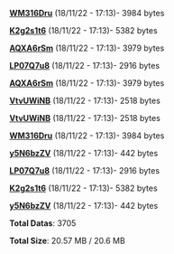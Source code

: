 [**WM316Dru**](/data/WM316Dru.txt) (18/11/22 - 17:13)- 3984 bytes

[**K2g2s1t6**](/data/K2g2s1t6.txt) (18/11/22 - 17:13)- 5382 bytes

[**AQXA6rSm**](/data/AQXA6rSm.txt) (18/11/22 - 17:13)- 3979 bytes

[**LP07Q7u8**](/data/LP07Q7u8.txt) (18/11/22 - 17:13)- 2916 bytes

[**AQXA6rSm**](/data/AQXA6rSm.txt) (18/11/22 - 17:13)- 3979 bytes

[**VtvUWiNB**](/data/VtvUWiNB.txt) (18/11/22 - 17:13)- 2518 bytes

[**VtvUWiNB**](/data/VtvUWiNB.txt) (18/11/22 - 17:13)- 2518 bytes

[**WM316Dru**](/data/WM316Dru.txt) (18/11/22 - 17:13)- 3984 bytes

[**y5N6bzZV**](/data/y5N6bzZV.txt) (18/11/22 - 17:13)- 442 bytes

[**LP07Q7u8**](/data/LP07Q7u8.txt) (18/11/22 - 17:13)- 2916 bytes

[**K2g2s1t6**](/data/K2g2s1t6.txt) (18/11/22 - 17:13)- 5382 bytes

[**y5N6bzZV**](/data/y5N6bzZV.txt) (18/11/22 - 17:13)- 442 bytes

**Total Datas**: 3705

**Total Size**: 20.57 MB / 20.6 MB